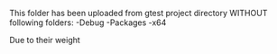 This folder has been uploaded from gtest project directory WITHOUT following folders:
  -Debug
  -Packages
  -x64
  
  Due to their weight
